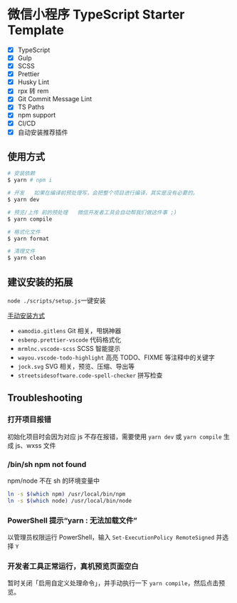 # 微信小程序 TypeScript Starter Template

- [x] TypeScript
- [x] Gulp
- [x] SCSS
- [x] Prettier
- [x] Husky Lint
- [x] rpx 转 rem
- [x] Git Commit Message Lint
- [x] TS Paths
- [x] npm support
- [x] CI/CD
- [x] 自动安装推荐插件

## 使用方式

```bash
# 安装依赖
$ yarn # npm i

# 开发   如果在编译前预处理写，会把整个项目进行编译，其实是没有必要的。
$ yarn dev

# 预览/上传 前的预处理   微信开发者工具会自动帮我们做这件事 ;)
$ yarn compile

# 格式化文件
$ yarn format

# 清理文件
$ yarn clean
```

## 建议安装的拓展

`node ./scripts/setup.js`一键安装

[手动安装方式](https://developers.weixin.qq.com/miniprogram/dev/devtools/editorextensions.html)

- `eamodio.gitlens` Git 相关，甩锅神器
- `esbenp.prettier-vscode` 代码格式化
- `mrmlnc.vscode-scss` SCSS 智能提示
- `wayou.vscode-todo-highlight` 高亮 TODO、FIXME 等注释中的关键字
- `jock.svg` SVG 相关，预览、压缩、导出等
- `streetsidesoftware.code-spell-checker` 拼写检查

## Troubleshooting

### 打开项目报错

初始化项目时会因为对应 js 不存在报错，需要使用 `yarn dev` 或 `yarn compile` 生成 js、wxss 文件

### /bin/sh npm not found

npm/node 不在 sh 的环境变量中

```bash
ln -s $(which npm) /usr/local/bin/npm
ln -s $(which node) /usr/local/bin/node
```

### PowerShell 提示“yarn : 无法加载文件”

以管理员权限运行 PowerShell，输入 `Set-ExecutionPolicy RemoteSigned` 并选择 `Y`

### 开发者工具正常运行，真机预览页面空白

暂时关闭「启用自定义处理命令」，并手动执行一下 `yarn compile`，然后点击预览。
